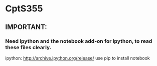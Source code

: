 # CptS355
## IMPORTANT:
### Need ipython and the notebook add-on for ipython, to read these files clearly.
ipython: http://archive.ipython.org/release/
use pip to install notebook
